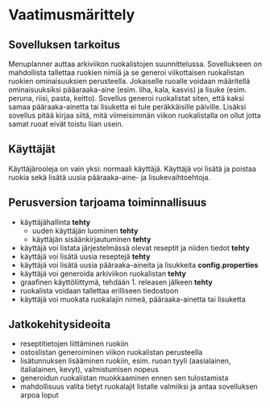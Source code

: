 <h1>Vaatimusmärittely</h1>

<h2>Sovelluksen tarkoitus</h2>
Menuplanner auttaa arkiviikon ruokalistojen suunnittelussa. Sovellukseen on mahdollista tallettaa ruokien nimiä ja se generoi viikottaisen ruokalistan ruokien ominaisuuksien perusteella.
Jokaiselle ruoalle voidaan määritellä ominaisuuksiksi pääaraaka-aine (esim. liha, kala, kasvis) ja lisuke (esim. peruna, riisi, pasta, keitto). Sovellus generoi ruokalistat siten, että kaksi samaa pääraaka-ainetta tai lisuketta ei tule peräkkäisille päiville. Lisäksi sovellus pitää kirjaa siitä, mitä viimeisimmän viikon ruokalistalla on ollut jotta samat ruoat eivät toistu liian usein.

<h2>Käyttäjät</h2>
Käyttäjärooleja on vain yksi: normaali käyttäjä. Käyttäjä voi lisätä ja poistaa ruokia sekä lisätä uusia pääraaka-aine- ja lisukevaihtoehtoja.

<h2>Perusversion tarjoama toiminnallisuus</h2>

* käyttäjähallinta **tehty**
  * uuden käyttäjän luominen **tehty**
  * käyttäjän sisäänkirjautuminen **tehty**
* käyttäjä voi listata järjestelmässä olevat reseptit ja niiden tiedot **tehty**
* käyttäjä voi lisätä uusia reseptejä **tehty**
* käyttäjä voi lisätä uusia pääraaka-aineita ja lisukkeita **config.properties**
* käyttäjä voi generoida arkiviikon ruokalistan **tehty**
* graafinen käyttöliittymä, tehdään 1. releasen jälkeen **tehty**
* ruokalista voidaan tallettaa erilliseen tiedostoon
* käyttäjä voi muokata ruokalajin nimeä, pääraaka-ainetta tai lisuketta

<h2>Jatkokehitysideoita</h2>

* reseptitietojen liittäminen ruokiin
* ostoslistan generoiminen viikon ruokalistan perusteella
* lisätunnuksen lisääminen ruokiin, esim. ruoan tyyli (aasialainen, italialainen, kevyt), valmistumisen nopeus
* generoidun ruokalistan muokkaaminen ennen sen tulostamista
* mahdollisuus valita tietyt ruokalajit listalle valmiiksi ja antaa sovelluksen arpoa loput

